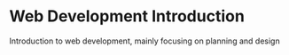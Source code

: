 # Web Development Introduction

Introduction to web development, mainly focusing on planning and design